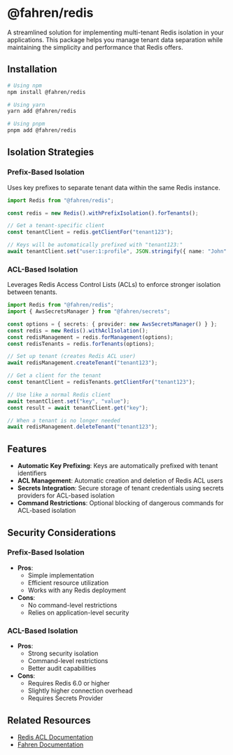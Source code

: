 # @fahren/redis

A streamlined solution for implementing multi-tenant Redis isolation in your applications. This package helps you manage tenant data separation while maintaining the simplicity and performance that Redis offers.

## Installation

```bash
# Using npm
npm install @fahren/redis

# Using yarn
yarn add @fahren/redis

# Using pnpm
pnpm add @fahren/redis
```

## Isolation Strategies

### Prefix-Based Isolation

Uses key prefixes to separate tenant data within the same Redis instance.

```typescript
import Redis from "@fahren/redis";

const redis = new Redis().withPrefixIsolation().forTenants();

// Get a tenant-specific client
const tenantClient = redis.getClientFor("tenant123");

// Keys will be automatically prefixed with "tenant123:"
await tenantClient.set("user:1:profile", JSON.stringify({ name: "John" }));
```

### ACL-Based Isolation

Leverages Redis Access Control Lists (ACLs) to enforce stronger isolation between tenants.

```typescript
import Redis from "@fahren/redis";
import { AwsSecretsManager } from "@fahren/secrets";

const options = { secrets: { provider: new AwsSecretsManager() } };
const redis = new Redis().withAclIsolation();
const redisManagement = redis.forManagement(options);
const redisTenants = redis.forTenants(options);

// Set up tenant (creates Redis ACL user)
await redisManagement.createTenant("tenant123");

// Get a client for the tenant
const tenantClient = redisTenants.getClientFor("tenant123");

// Use like a normal Redis client
await tenantClient.set("key", "value");
const result = await tenantClient.get("key");

// When a tenant is no longer needed
await redisManagement.deleteTenant("tenant123");
```

## Features

- **Automatic Key Prefixing**: Keys are automatically prefixed with tenant identifiers
- **ACL Management**: Automatic creation and deletion of Redis ACL users
- **Secrets Integration**: Secure storage of tenant credentials using secrets providers for ACL-based isolation
- **Command Restrictions**: Optional blocking of dangerous commands for ACL-based isolation

## Security Considerations

### Prefix-Based Isolation

- **Pros**:
  - Simple implementation
  - Efficient resource utilization
  - Works with any Redis deployment
- **Cons**:
  - No command-level restrictions
  - Relies on application-level security

### ACL-Based Isolation

- **Pros**:
  - Strong security isolation
  - Command-level restrictions
  - Better audit capabilities
- **Cons**:
  - Requires Redis 6.0 or higher
  - Slightly higher connection overhead
  - Requires Secrets Provider

## Related Resources

- [Redis ACL Documentation](https://redis.io/docs/manual/security/acl/)
- [Fahren Documentation](https://github.com/joacoc/fahren)
